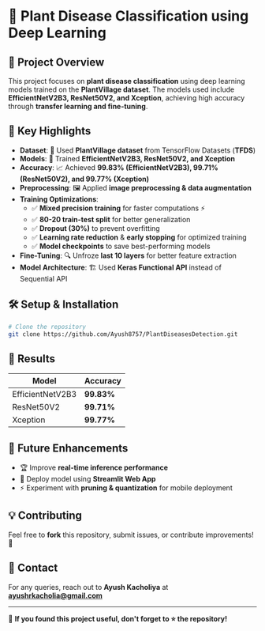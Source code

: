 # 🌱 Plant Disease Classification using Deep Learning

## 🚀 Project Overview
This project focuses on **plant disease classification** using deep learning models trained on the **PlantVillage dataset**. The models used include **EfficientNetV2B3, ResNet50V2, and Xception**, achieving high accuracy through **transfer learning and fine-tuning**.

## 📌 Key Highlights
- **Dataset**: 📂 Used **PlantVillage dataset** from TensorFlow Datasets (**TFDS**)
- **Models**: 🤖 Trained **EfficientNetV2B3, ResNet50V2, and Xception**
- **Accuracy**: 📈 Achieved **99.83% (EfficientNetV2B3), 99.71% (ResNet50V2), and 99.77% (Xception)**
- **Preprocessing**: 🖼️ Applied **image preprocessing & data augmentation**
- **Training Optimizations**:
  - ✅ **Mixed precision training** for faster computations ⚡
  - ✅ **80-20 train-test split** for better generalization
  - ✅ **Dropout (30%)** to prevent overfitting
  - ✅ **Learning rate reduction** & **early stopping** for optimized training
  - ✅ **Model checkpoints** to save best-performing models
- **Fine-Tuning**: 🔍 Unfroze **last 10 layers** for better feature extraction
- **Model Architecture**: 🏗️ Used **Keras Functional API** instead of Sequential API

## 🛠️ Setup & Installation
```bash
# Clone the repository
git clone https://github.com/Ayush8757/PlantDiseasesDetection.git
```

## 🎯 Results
| Model             | Accuracy  |
|------------------|-----------|
| EfficientNetV2B3 | **99.83%** |
| ResNet50V2       | **99.71%** |
| Xception         | **99.77%** |

## 📌 Future Enhancements
- 🏆 Improve **real-time inference performance**
- 🎯 Deploy model using **Streamlit Web App**
- ⚡ Experiment with **pruning & quantization** for mobile deployment

## 💡 Contributing
Feel free to **fork** this repository, submit issues, or contribute improvements! 🚀

## 📩 Contact
For any queries, reach out to **Ayush Kacholiya** at **ayushrkacholia@gmail.com**

---
🌟 **If you found this project useful, don't forget to ⭐ the repository!**

